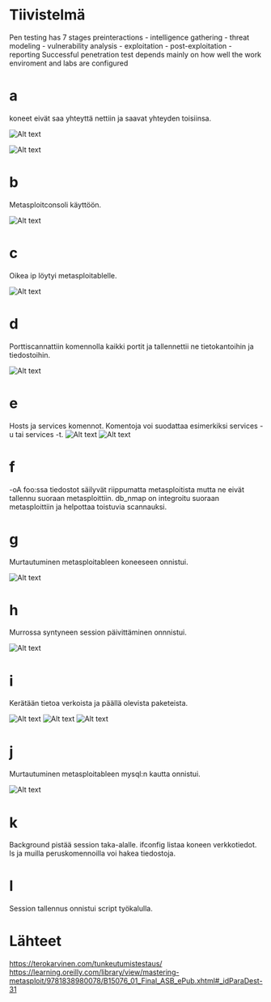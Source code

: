 # Tiivistelmä
Pen testing has 7 stages preinteractions - intelligence gathering - threat modeling - vulnerability analysis - exploitation - post-exploitation - reporting
Successful penetration test depends mainly on how well the work enviroment and labs are configured

# a

koneet eivät saa yhteyttä nettiin ja saavat yhteyden toisiinsa.

![Alt text](https://github.com/OskariSalovaara/Tunkeutumistestaus-OskariSalovaara/blob/main/images/h2a.png)

![Alt text](https://github.com/OskariSalovaara/Tunkeutumistestaus-OskariSalovaara/blob/main/images/h2aa.png)
# b
Metasploitconsoli käyttöön.

![Alt text](https://github.com/OskariSalovaara/Tunkeutumistestaus-OskariSalovaara/blob/main/images/h2b.png)

# c
Oikea ip löytyi metasploitablelle.

![Alt text](https://github.com/OskariSalovaara/Tunkeutumistestaus-OskariSalovaara/blob/main/images/h2c.png)

# d
Porttiscannattiin komennolla kaikki portit ja tallennettii ne tietokantoihin ja tiedostoihin.

![Alt text](https://github.com/OskariSalovaara/Tunkeutumistestaus-OskariSalovaara/blob/main/images/h2d.png)

# e 
Hosts ja services komennot. Komentoja voi suodattaa esimerkiksi services -u tai services -t.
![Alt text](https://github.com/OskariSalovaara/Tunkeutumistestaus-OskariSalovaara/blob/main/images/h2e.png)
![Alt text](https://github.com/OskariSalovaara/Tunkeutumistestaus-OskariSalovaara/blob/main/images/h2ee.png)

# f 

-oA foo:ssa tiedostot säilyvät riippumatta metasploitista mutta ne eivät tallennu suoraan metasploittiin.
db_nmap on integroitu suoraan metasploittiin ja helpottaa toistuvia scannauksi.
# g
Murtautuminen metasploitableen koneeseen onnistui.

![Alt text](https://github.com/OskariSalovaara/Tunkeutumistestaus-OskariSalovaara/blob/main/images/h2g.png)

# h
Murrossa syntyneen session päivittäminen onnnistui.

![Alt text](https://github.com/OskariSalovaara/Tunkeutumistestaus-OskariSalovaara/blob/main/images/h2h.png)

# i 
Kerätään tietoa verkoista ja päällä olevista paketeista.

![Alt text](https://github.com/OskariSalovaara/Tunkeutumistestaus-OskariSalovaara/blob/main/images/h2i.png)
![Alt text](https://github.com/OskariSalovaara/Tunkeutumistestaus-OskariSalovaara/blob/main/images/h2ii.png)
![Alt text](https://github.com/OskariSalovaara/Tunkeutumistestaus-OskariSalovaara/blob/main/images/h2iii.png)

# j
Murtautuminen metasploitableen mysql:n kautta onnistui.

![Alt text](https://github.com/OskariSalovaara/Tunkeutumistestaus-OskariSalovaara/blob/main/images/h2jj.png)

# k

Background pistää session taka-alalle. ifconfig listaa koneen verkkotiedot. ls ja muilla peruskomennoilla voi hakea tiedostoja.
# l

Session tallennus onnistui script työkalulla.
# Lähteet
https://terokarvinen.com/tunkeutumistestaus/
https://learning.oreilly.com/library/view/mastering-metasploit/9781838980078/B15076_01_Final_ASB_ePub.xhtml#_idParaDest-31
